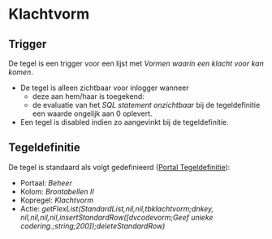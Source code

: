 # Klachtvorm

## Trigger

De tegel is een trigger voor een lijst met *Vormen waarin een klacht voor kan komen*.

- De tegel is alleen zichtbaar voor inlogger wanneer
  - deze aan hem/haar is toegekend:
  - de evaluatie van het *SQL statement onzichtbaar* bij de tegeldefinitie een waarde ongelijk aan 0 oplevert.
- Een tegel is disabled indien zo aangevinkt bij de tegeldefinitie.

## Tegeldefinitie

De tegel is standaard als volgt gedefinieerd ([Portal Tegeldefinitie](/docs/instellen_inrichten/portaldefinitie/portal_tegel.md)):

- Portaal: *Beheer*
- Kolom: *Brontabellen II*
- Kopregel: *Klachtvorm*
- Actie: *getFlexList(StandardList,nil,nil,tbklachtvorm;dnkey, nil,nil,nil,nil,insertStandardRow([dvcodevorm;Geef unieke codering.;string;200]);deleteStandardRow)*
